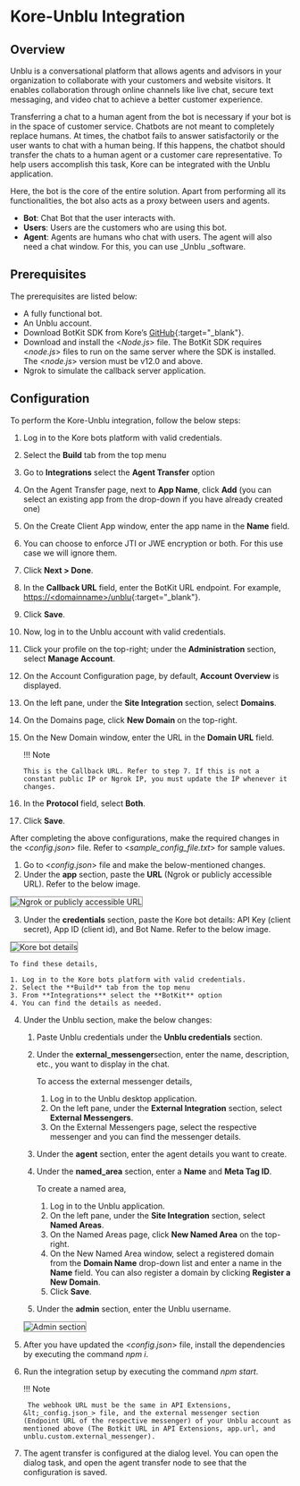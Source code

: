 # Kore-Unblu Integration

## Overview

Unblu is a conversational platform that allows agents and advisors in your organization to collaborate with your customers and website visitors. It enables collaboration through online channels like live chat, secure text messaging, and video chat to achieve a better customer experience.

Transferring a chat to a human agent from the bot is necessary if your bot is in the space of customer service. Chatbots are not meant to completely replace humans. At times, the chatbot fails to answer satisfactorily or the user wants to chat with a human being. If this happens, the chatbot should transfer the chats to a human agent or a customer care representative. To help users accomplish this task, Kore can be integrated with the Unblu application.

Here, the bot is the core of the entire solution. Apart from performing all its functionalities, the bot also acts as a proxy between users and agents.

* **Bot**: Chat Bot that the user interacts with.
* **Users**: Users are the customers who are using this bot.
* **Agent**: Agents are humans who chat with users. The agent will also need a chat window. For this, you can use _Unblu _software.


## Prerequisites

The prerequisites are listed below:

* A fully functional bot.
* An Unblu account.
* Download BotKit SDK from Kore’s [GitHub](https://github.com/Koredotcom/BotKit){:target="_blank"}.
* Download and install the &lt;_Node.js_> file. The BotKit SDK requires &lt;_node.js_> files to run on the same server where the SDK is installed. The &lt;_node.js_> version must be v12.0 and above.
* Ngrok to simulate the callback server application.


## Configuration

To perform the Kore-Unblu integration, follow the below steps:

1. Log in to the Kore bots platform with valid credentials.
2. Select the **Build** tab from the top menu
3. Go to **Integrations** select the **Agent Transfer** option
4. On the Agent Transfer page, next to **App Name**, click **Add** (you can select an existing app from the drop-down if you have already created one)
5. On the Create Client App window, enter the app name in the **Name** field.
6. You can choose to enforce JTI or JWE encryption or both. For this use case we will ignore them.
7. Click **Next > Done**.
8. In the **Callback URL** field, enter the BotKit URL endpoint. For example, [https://&lt;domainname>/unblu](https://&lt;domainname>/unblu){:target="_blank"}.
9. Click **Save**.
10. Now, log in to the Unblu account with valid credentials.
11. Click your profile on the top-right; under the **Administration** section, select **Manage Account**.
12. On the Account Configuration page, by default, **Account Overview** is displayed.
13. On the left pane, under the **Site Integration** section, select **Domains**.
14. On the Domains page, click **New Domain** on the top-right.
15. On the New Domain window, enter the URL in the **Domain URL** field.  
  
    !!! Note
    
        This is the Callback URL. Refer to step 7. If this is not a constant public IP or Ngrok IP, you must update the IP whenever it changes.

16. In the **Protocol** field, select **Both**.
17. Click **Save**.

After completing the above configurations, make the required changes in the &lt;_config.json_> file. Refer to &lt;_sample_config_file.txt_> for sample values.

1. Go to &lt;_config.json_> file and make the below-mentioned changes.
2. Under the **app** section, paste the **URL** (Ngrok or publicly accessible URL). Refer to the below image.  
<img src="../images/kore-unblu-1.png" alt="Ngrok or publicly accessible URL" title="Ngrok or publicly accessible URL" style="border: 1px solid gray;">

3. Under the **credentials** section, paste the Kore bot details: API Key (client secret), App ID (client id), and Bot Name. Refer to the below image.  
<img src="../images/kore-unblu-2.png" alt="Kore bot details" title="Kore bot details" style="border: 1px solid gray;">  

    To find these details, 

    1. Log in to the Kore bots platform with valid credentials.
    2. Select the **Build** tab from the top menu
    3. From **Integrations** select the **BotKit** option
    4. You can find the details as needed.

4. Under the Unblu section, make the below changes:

    1. Paste Unblu credentials under the **Unblu credentials** section.
    2. Under the **external_messenger**section, enter the name, description, etc., you want to display in the chat.  
      
        To access the external messenger details,
        
        1. Log in to the Unblu desktop application.
        2. On the left pane, under the **External Integration** section, select **External Messengers**.
        3. On the External Messengers page, select the respective messenger and you can find the messenger details.

    3. Under the **agent** section, enter the agent details you want to create.
    4. Under the **named_area**  section, enter a **Name** and **Meta Tag ID**.  
      
        To create a named area,
        
        1. Log in to the Unblu application.
        2. On the left pane, under the **Site Integration** section, select **Named Areas**. 
        3. On the Named Areas page, click **New Named Area** on the top-right.
        4. On the New Named Area window, select a registered domain from the **Domain Name** drop-down list and enter a name in the **Name** field. You can also register a domain by clicking **Register a New Domain**.
        5. Click **Save**.

    5. Under the **admin** section, enter the Unblu username.  
    <img src="../images/kore-unblu-3.png" alt="Admin section" title="Admin section" style="border: 1px solid gray;">

5. After you have updated the &lt;_config.json_> file, install the dependencies by executing the command _npm i_.
6. Run the integration setup by executing the command _npm start_.

    !!! Note
    
        The webhook URL must be the same in API Extensions, &lt;_config.json_> file, and the external messenger section (Endpoint URL of the respective messenger) of your Unblu account as mentioned above (The Botkit URL in API Extensions, app.url, and unblu.custom.external_messenger).

7. The agent transfer is configured at the dialog level. You can open the dialog task, and open the agent transfer node to see that the configuration is saved.